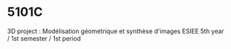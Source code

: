 # 5101C
3D project : Modélisation géométrique et synthèse d'images
ESIEE 5th year / 1st semester / 1st period
